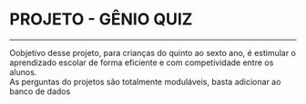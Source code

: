 <h1>PROJETO - GÊNIO QUIZ</h1>
<hr>
<p>Oobjetivo desse projeto, para crianças do quinto ao sexto ano, é estimular o aprendizado escolar de forma eficiente e com competividade entre os alunos.<br>As perguntas do projetos são totalmente moduláveis, basta adicionar ao banco de dados</p>
